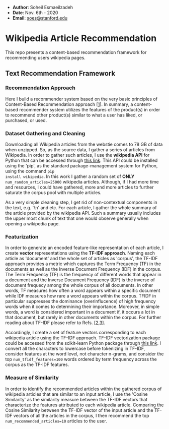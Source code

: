 * __Author__: Soheil Esmaeilzadeh
* __Date__: Nov. 6th - 2020
* __Email__: soes@stanford.edu

# Wikipedia Article Recommendation
This repo presents a content-based recommendation framework for recommending users wikipedia pages.

## Text Recommendation Framework

### Recommendation Approach
Here I build a recommender system based on the very basic principles of Content-Based Recommendation approach [[1](https://link.springer.com/chapter/10.1007/978-3-540-72079-9_10)]. In summary, a content-based recommender system utilizes the features of the product(s) in order to recommend other product(s) similar to what a user has liked, or purchased, or used.

### Dataset Gathering and Cleaning
Downloading all Wikipedia articles from the webstie comes to 78 GB of data when unzipped. So, as the source data, I gather a series of articles from Wikipedia. In order to gather such articles, I use the __wikipedia API__ for Python that can be accessed through [this link](https://link.springer.com/chapter/10.1007/978-3-540-72079-9_10). This API could be installed using the 'pip', as the standard package-management system for Python, using the command <code>pip install wikipedia</code>. In this work I gather a random set of __ONLY__ <code>num_random_articles=25000</code> wikipedia articles. Although, if I had more time and resources, I could have gathered, more and more articles to further saturate the corpus pool with multiple articles.

As a very simple cleaning step, I get rid of non-contextual components in the text, e.g. '\n' and etc. For each article, I gather the whole summary of the article provided by the wikipedia API. Such a summary usually includes the upper most chunk of text that one would observe generally when opening a wikipedia page.

### Featurization

In order to generate an encoded feature-like representation of each article, I create __vector__ representations using the __TF-IDF approach__. Naming each article as 'document' and the whole set of articles as 'corpus', the TF-IDF approach provides a metric which captures the Term Frequency (TF) in the documents as well as the Inverse Document Frequency (IDF) in the corpus. The Term Frequency (TF) is the frequency of different words that appear in a document and the Inverse Document Frequency (IDF) is the inverse of document frequecy among the whole corpus of all documents. In other words, TF measures how often a word appears within a specific document while IDF measures how rare a word appears within the corpus. TFIDF in particular suppresses the dominance (overinflucence) of high frequency words when it comes to determining their importance. Moreover, in simple words, a word is considered important in a document if, it occurs a lot in that document, but rarely in other documents within the corpus. For further reading about TF-IDF please refer to Refs. [[2](https://dl.acm.org/doi/abs/10.1145/1361684.1361686),[3](https://ieeexplore.ieee.org/abstract/document/7754750/)].

Accordingly, I create a set of feature vectors corresponding to each wikipedia article using the TF-IDF approach. TF-IDF vectorization package could be accessed from the scikit-learn Python package through [this link](https://scikit-learn.org/stable/modules/generated/sklearn.feature_extraction.text.TfidfVectorizer.html). I convert all the characters to lowercase before tokenizing in TF-IDF, consider features at the word level, not character n-grams, and consider the top <code>num_tfidf_features=100</code> words ordered by term frequency across the corpus as the TF-IDF features.

### Measure of Similarity

In order to identify the recommended articles within the gathered corpus of wikipedia articles that are similar to an input article, I use the 'Cosine Similarity' as the similarity measure between the TF-IDF vectors that characterize the features attributed to each wikipedia article. Comparing the Cosine Similarity between the TF-IDF vector of the input article and the TF-IDF vectors of all the articles in the corpus, I then recommend the top <code>num_recommended_articles=10</code> articles to the user.



